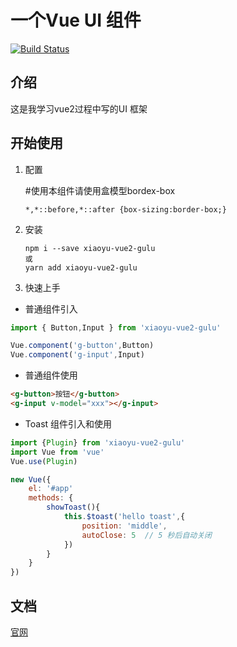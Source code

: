 # 一个Vue UI 组件
[![Build Status](https://app.travis-ci.com/cxyxiaoyuyu/vue2-gulu.svg?branch=main)](https://app.travis-ci.com/cxyxiaoyuyu/vue2-gulu)

## 介绍
这是我学习vue2过程中写的UI 框架

## 开始使用

1. 配置 

    #使用本组件请使用盒模型bordex-box
    ```
    *,*::before,*::after {box-sizing:border-box;}

2. 安装 

    ```
    npm i --save xiaoyu-vue2-gulu
    或
    yarn add xiaoyu-vue2-gulu
    ```

3. 快速上手 


* 普通组件引入

``` js
import { Button,Input } from 'xiaoyu-vue2-gulu'

Vue.component('g-button',Button)
Vue.component('g-input',Input)
```

* 普通组件使用
```html
<g-button>按钮</g-button>
<g-input v-model="xxx"></g-input>
```

* Toast 组件引入和使用 
```javascript
import {Plugin} from 'xiaoyu-vue2-gulu'
import Vue from 'vue'
Vue.use(Plugin)

new Vue({
    el: '#app'
    methods: {
        showToast(){
            this.$toast('hello toast',{
                position: 'middle',
                autoClose: 5  // 5 秒后自动关闭
            })
        }
    }
})
```
## 文档
[官网](https://cxyxiaoyuyu.github.io/vue2-gulu/
)




